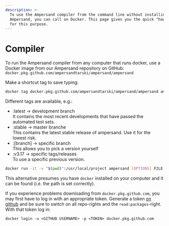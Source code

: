 ```yaml
---
description: >-
  To use the Ampersand compiler from the command line without installing
  Ampersand, you can call on Docker. This page gives you the quick "how-to's"
  for this purpose.
---
```


# Compiler

To run the Ampersand compiler from any computer that runs docker, use a Docker image from our Ampersand repository on GitHub: `docker.pkg.github.com/ampersandtarski/ampersand/ampersand`

Make a shortcut tag to save typing:

```bash
docker tag docker.pkg.github.com/ampersandtarski/ampersand/ampersand ampersand
```

Different tags are available, e.g.:

* :latest -> development branch\
  It contains the most recent developments that have passed the automated test sets.
* :stable -> master branche\
  This contains the latest stable release of ampersand. Use it for the lowest risk.
* :\[branch] -> specific branch\
  This allows you to pick a version yourself
* :v3.17 -> specific tags/releases\
  To use a specific previous version.

```bash
docker run -it -v "$(pwd)":/usr/local/project ampersand [OPTIONS] FILE
```

This alternative presumes you have `docker` installed on your computer and it can be found (i.e. the path is set correctly).

If you experience problems downloading from `docker.pkg.github.com`, you may first have to log in with an appropriate token. Generate a token [on github](https://github.com/settings/tokens) and be sure to switch on all repo-rights and the `read:packages`-right. With that token log in:

```
docker login -u <GITHUB USERNAME> -p <TOKEN> docker.pkg.github.com
```

